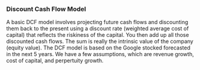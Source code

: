 ### Discount Cash Flow Model

A basic DCF model involves projecting future cash flows and discounting them back to the present using a discount rate (weighted average cost of capital) that reflects the riskiness of the capital. You then add up all those discounted cash flows. The sum is really the intrinsic value of the company (equity value). The DCF model is based on the Google stocked forecasted in the next 5 years. We have a few assumptions, which are revenue growth, cost of capital, and perpertuity growth.

